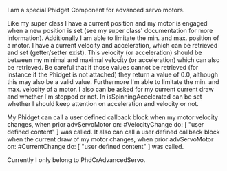 I am a special Phidget Component for advanced servo motors.

Like my super class I have a current position and my motor is engaged when a new position is set (see my super class' documentation for more information). Additionally I am able to limitate the min. and max. position of a motor.
I have a current velocity and acceleration, which can be retrieved and set (getter/setter exist). This velocity (or acceleration) should be between my minimal and maximal velocity (or acceleration) which can also be retrieved. Be careful that if those values cannot be retrieved (for instance if the Phidget is not attached) they return a value of 0.0, although this may also be a valid value. Furthermore I'm able to limitate the min. and max. velocity of a motor.
I also can be asked for my current current draw and whether I'm stopped or not.
In isSpinningAccelerated can be set whether I should keep attention on acceleration and velocity or not.

My Phidget can call a user defined callback block when my motor velocity changes, when prior
	advServoMotor on: #VelocityChange do: [ "user defined content" ]
was called.
It also can call a user defined callback block when the current draw of my motor changes, when prior
	advServoMotor on: #CurrentChange do: [ "user defined content" ]
was called.

Currently I only belong to PhdCrAdvancedServo.